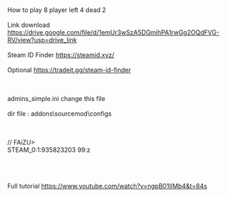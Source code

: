 <br> How to play 8 player left 4 dead 2 </br>
<br> Link download https://drive.google.com/file/d/1emUr3wSzA5DGmihPA1rwGg2OQdFVG-RV/view?usp=drive_link </br>
<br> Steam ID Finder https://steamid.xyz/ </br>
<br> Optional https://tradeit.gg/steam-id-finder </br>

<br><br>admins_simple.ini change this file</br></br>
dir file : addons\sourcemod\configs 

<br></br>
//	FAiZU>
<br>STEAM_0:1:935823203	99:z</br>
<br></br>

<br>Full tutorial https://www.youtube.com/watch?v=ngpB01IIMb4&t=84s</br>




